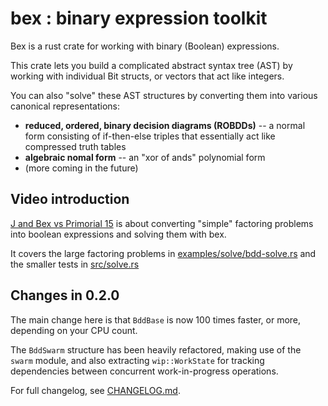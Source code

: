 # bex : binary expression toolkit

Bex is a rust crate for working with binary (Boolean) expressions.

This crate lets you build a complicated abstract syntax tree (AST) by working with individual Bit structs, or vectors that act like integers.

You can also "solve" these AST structures by converting them into various canonical representations:

  - **reduced, ordered, binary decision diagrams (ROBDDs)**
   -- a normal form consisting of if-then-else triples that
   essentially act like compressed truth tables
  - **algebraic nomal form**
    -- an "xor of ands" polynomial form
  - (more coming in the future)

## Video introduction

[J and Bex vs Primorial 15](https://www.youtube.com/watch?v=gtEGiq04E4Q&list=PLMVwLeG3bKmniOWnZUM2mcYKphm0ggS-C)
is about converting "simple" factoring problems into
boolean expressions and solving them with bex.

It covers the large factoring problems in [examples/solve/bdd-solve.rs](https://github.com/tangentstorm/bex/blob/main/examples/solve/bdd-solve.rs)
and the smaller tests in [src/solve.rs](https://github.com/tangentstorm/bex/blob/main/src/solve.rs)


## Changes in 0.2.0

The main change here is that `BddBase` is now 100 times faster, or more, depending on your CPU count.

The `BddSwarm` structure has been heavily refactored, making use of the `swarm` module, and also
extracting `wip::WorkState` for tracking dependencies between concurrent work-in-progress operations.

For full changelog, see [CHANGELOG.md](https://github.com/tangentstorm/bex/blob/main/CHANGELOG.md).

